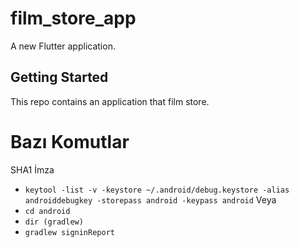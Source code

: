 # film_store_app

A new Flutter application.

## Getting Started
  
This repo contains an application that film store.

# Bazı Komutlar
SHA1 İmza
* ```keytool -list -v -keystore ~/.android/debug.keystore -alias androiddebugkey -storepass android -keypass android```
Veya 
* ```cd android```
* ```dir (gradlew)```
* ```gradlew signinReport```
